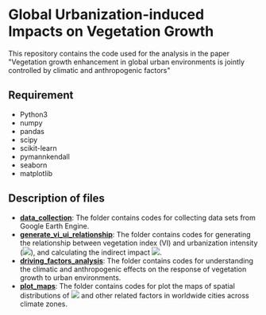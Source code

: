 # Global Urbanization-induced Impacts on Vegetation Growth
This repository contains the code used for the analysis in the paper "Vegetation growth enhancement in global urban environments is jointly controlled by climatic and anthropogenic factors"

## Requirement
- Python3
- numpy
- pandas
- scipy
- scikit-learn
- pymannkendall
- seaborn
- matplotlib

## Description of files
- [**data_collection**](https://github.com/zlxy9892/Global_Urbanization_Impacts_on_Vegetation/tree/main/data_collection): The folder contains codes for collecting data sets from Google Earth Engine.
- [**generate_vi_ui_relationship**](https://github.com/zlxy9892/Global_Urbanization_Impacts_on_Vegetation/tree/main/generate_vi_ui_relationship): The folder contains codes for generating the relationship between vegetation index (VI) and urbanization intensity (![](http://latex.codecogs.com/gif.latex?\\beta)), and calculating the indirect impact ![](http://latex.codecogs.com/gif.latex?\\omega_i).
- [**driving_factors_analysis**](https://github.com/zlxy9892/Global_Urbanization_Impacts_on_Vegetation/tree/main/driving_factors_analysis): The folder contains codes for understanding the climatic and anthropogenic effects on the response of vegetation growth to urban environments.
- [**plot_maps**](): The folder contains codes for plot the maps of spatial distributions of ![](http://latex.codecogs.com/gif.latex?\\omega_i) and other related factors in worldwide cities across climate zones.